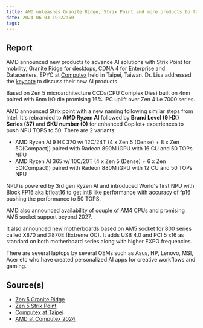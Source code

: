 ```yaml
---
title: AMD unleashes Granite Ridge, Strix Point and more products to tackle AI market
date: 2024-06-03 19:22:50
tags:
---
```


## Report

AMD announced new products to advance AI solutions with Strix Point for mobility, Granite Ridge for desktops, CDNA 4 for Enterprise and Datacenters, EPYC at [Computex][def] held in Taipei, Taiwan. Dr. Lisa addressed the [keynote][def2] to discuss their new AI products. <!-- more -->

Based on Zen 5 microarchitecture CCDs(CPU Complex Dies) built on 4nm paired with 6nm I/O die promising 16% IPC uplift over Zen 4 i.e 7000 series.

AMD announced Strix point with a new naming following similar steps from Intel. It's rebranded to **AMD Ryzen AI** followed by **Brand Level (9 HX)** **Series (37)** and **SKU number (0)** for enhanced Copilot+ experiences to push NPU TOPS to 50. There are 2 variants:

- AMD Ryzen AI 9 HX 370 w/ 12C/24T (4 x Zen 5 (Dense) + 8 x Zen 5C(Compact)) paired with Radeon 890M iGPU with 16 CU and 50 TOPs NPU
- AMD Ryzen AI 365 w/ 10C/20T (4 x Zen 5 (Dense) + 6 x Zen 5C(Compact)) paired with Radeon 880M iGPU with 12 CU and 50 TOPs NPU

NPU is powered by 3rd gen Ryzen AI and introduced World\'s first NPU with Block FP16 aka [bfloat16][def3] to get int8 like performance with accuracy of fp16 pushing the performance to 50 TOPS.

AMD also announced availability of couple of AM4 CPUs and promising AM5 socket support beyond 2027.

It also announced new motherboards based on AM5 socket for 800 series called X870 and X870E (Extreme OC). It adds USB 4.0 and PCI 5 x16 as standard on both motherboard series along with higher EXPO frequencies.

There are several laptops by several OEMs such as Asus, HP, Lenovo, MSI, Acer etc who have created personalized AI apps for creative workflows and gaming.

## Source(s)

- [Zen 5 Granite Ridge][def4]
- [Zen 5 Strix Point][def5]
- [Computex at Taipei][def]
- [AMD at Computex 2024][def6]

[def]: https://www.computextaipei.com.tw/en/index.html
[def2]: https://www.youtube.com/embed/MCi8jgALPYA
[def3]: https://en.wikipedia.org/wiki/Bfloat16_floating-point_format
[def4]: https://www.techpowerup.com/323096/amd-zen-5-storms-into-gaming-desktops-with-ryzen-9000-granite-ridge-processors
[def5]: https://www.techpowerup.com/323110/amd-zen-5-powered-ryzen-ai-300-series-mobile-processors-supercharge-next-gen-copilot-ai-pcs
[def6]: https://www.amd.com/en/corporate/events/computex.html